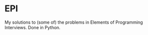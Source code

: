 # EPI

My solutions to (some of) the problems in Elements of Programming Interviews. Done in Python.
